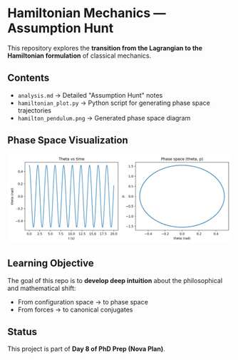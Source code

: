 # Hamiltonian Mechanics — Assumption Hunt

This repository explores the **transition from the Lagrangian to the Hamiltonian formulation** of classical mechanics.  

## Contents
- `analysis.md` → Detailed "Assumption Hunt" notes
- `hamiltonian_plot.py` → Python script for generating phase space trajectories
- `hamilton_pendulum.png` → Generated phase space diagram

## Phase Space Visualization
![Phase Space Plot](hamilton_pendulum.png)

## Learning Objective
The goal of this repo is to **develop deep intuition** about the philosophical and mathematical shift:
- From configuration space → to phase space  
- From forces → to canonical conjugates  

## Status
This project is part of **Day 8 of PhD Prep (Nova Plan)**.  
